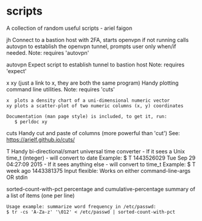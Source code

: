 # scripts

A collection of random useful scripts - ariel faigon

jh
    Connect to a bastion host with 2FA, starts openvpn if not running
    calls autovpn to establish the openvpn tunnel, prompts user only
    when/if needed.
    Note: requires 'autovpn'


autovpn
    Expect script to establish tunnel to bastion host
    Note: requires 'expect'


x
xy (just a link to x, they are both the same program)
    Handy plotting command line utilities.
    Note: requires 'cuts'
    
    x  plots a density chart of a uni-dimensional numeric vector
    xy plots a scatter-plot of two numeric columns (x, y) coordinates
    
    Documentation (man page style) is included, to get it, run:
       $ perldoc xy


cuts
    Handy cut and paste of columns (more powerful than 'cut')
    See: https://arielf.github.io/cuts/
    
    
T
    Handy bi-directional/smart universal time converter
    - If it sees a Unix time_t (integer) - will convert to date
      Example:
        $ T 1443526029
        Tue Sep 29 04:27:09 2015
    - If it sees anything else - will convert to time_t
      Example:
        $ T week ago
        1443381375
    Input flexible: Works on either command-line-args OR stdin


sorted-count-with-pct
    percentage and cumulative-percentage summary of a list of items (one per line)

    Usage example: summarize word frequency in /etc/passwd:
    $ tr -cs 'A-Za-z' '\012' < /etc/passwd | sorted-count-with-pct
